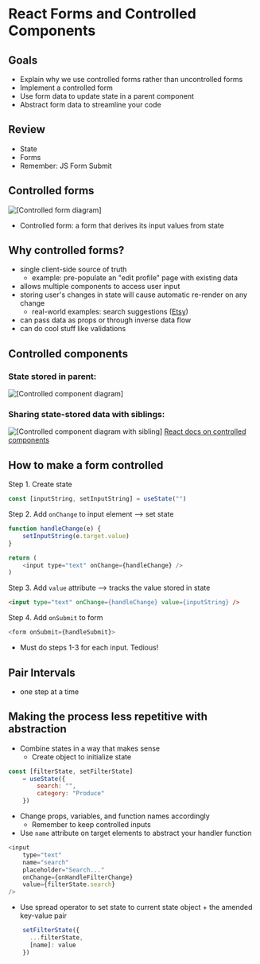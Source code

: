 # React Forms and Controlled Components

## Goals
- Explain why we use controlled forms rather than uncontrolled forms
- Implement a controlled form
- Use form data to update state in a parent component
- Abstract form data to streamline your code

## Review
- State
- Forms
- Remember: JS Form Submit

## Controlled forms
![[Controlled form diagram]](https://curriculum-content.s3.amazonaws.com/react/react-forms/Image_21_FlowchartUpdate.png)
- Controlled form: a form that derives its input values from state

## Why controlled forms?
- single client-side source of truth
	- example: pre-populate an "edit profile" page with existing data
- allows multiple components to access user input
- storing user's changes in state will cause automatic re-render on any change
	- real-world examples: search suggestions ([Etsy](https://www.etsy.com/))
- can pass data as props or through inverse data flow
- can do cool stuff like validations

## Controlled components
### State stored in parent:
![[Controlled component diagram]](https://curriculum-content.s3.amazonaws.com/react/react-forms/Image_22_FlowchartReactProps.png)
### Sharing state-stored data with siblings:
![[Controlled component diagram with sibling]](https://curriculum-content.s3.amazonaws.com/react/react-forms/Image_23_FlowchartControlled.png)
[React docs on controlled components](https://react.dev/learn/sharing-state-between-components#controlled-and-uncontrolled-components)

## How to make a form controlled
Step 1. Create state
```js
const [inputString, setInputString] = useState("")
```
Step 2. Add ```onChange``` to input element --> set state
```js
function handleChange(e) {
	setInputString(e.target.value)
}

return (
	<input type="text" onChange={handleChange} />
)
```
Step 3. Add ```value``` attribute --> tracks the value stored in state
```html
<input type="text" onChange={handleChange} value={inputString} />
```

Step 4. Add ```onSubmit``` to form
```js
<form onSubmit={handleSubmit}>
```
- Must do steps 1-3 for each input. Tedious!

## Pair Intervals
- one step at a time

## Making the process less repetitive with abstraction
- Combine states in a way that makes sense
	- Create object to initialize state
```js
const [filterState, setFilterState]
	= useState({
		search: "",
		category: "Produce"
	})
```
- Change props, variables, and function names accordingly
	- Remember to keep controlled inputs
- Use ```name``` attribute on target elements to abstract your handler function
```js
<input
	type="text"
	name="search"
	placeholder="Search..."
	onChange={onHandleFilterChange}
	value={filterState.search}
/>
```
- Use spread operator to set state to current state object + the amended key-value pair
```js
    setFilterState({
      ...filterState,
      [name]: value
    })
```